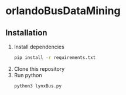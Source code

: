 # orlandoBusDataMining
## Installation
1. Install dependencies
   ```bash
   pip install -r requirements.txt
   ```
2. Clone this repository
3. Run python
    ```bash
    python3 lynxBus.py 
    ``` 
